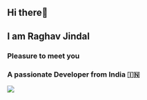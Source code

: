 ## Hi there👋 
## I am Raghav Jindal
### Pleasure to meet you 
### A passionate Developer from India 🇮🇳

![](https://komarev.com/ghpvc/?username=RaghavJindal2000&color=blue&style=flat&label=Profile+Visits)


<!--
**RaghavJindal2000/RaghavJindal2000** is a ✨ _special_ ✨ repository because its `README.md` (this file) appears on your GitHub profile.

Here are some ideas to get you started:

- 🔭 I’m currently working on ...
- 🌱 I’m currently learning ...
- 👯 I’m looking to collaborate on ...
- 🤔 I’m looking for help with ...
- 💬 Ask me about ...
- 📫 How to reach me: ...
- 😄 Pronouns: ...
- ⚡ Fun fact: ...
-->
